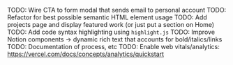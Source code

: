 TODO: Wire CTA to form modal that sends email to personal account
TODO: Refactor for best possible semantic HTML element usage
TODO: Add projects page and display featured work (or just put a section on Home)
TODO: Add code syntax highlighting using `highlight.js`
TODO: Improve Notion components -> dynamic rich text that accounts for bold/italics/links
TODO: Documentation of process, etc
TODO: Enable web vitals/analytics: https://vercel.com/docs/concepts/analytics/quickstart
